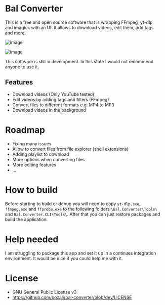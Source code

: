 # Bal Converter

This is a free and open source software that is wrapping FFmpeg, yt-dlp and imagick with an UI. It allows to download videos, edit them, add tags and more. 

![image](https://user-images.githubusercontent.com/29146363/235271749-f4505e58-6d6a-4285-ab83-659daeed0f68.png)

![image](https://user-images.githubusercontent.com/29146363/235271910-98f62d74-40ca-4f43-b366-c1277701be17.png)


This software is still in development. In this state I would not recommend anyone to use it.

## Features

- Download videos (Only YouTube tested)
- Edit videos by adding tags and filters (FFmpeg)
- Convert files to different formats e.g. MP4 to MP3
- Download videos in the background

# Roadmap

- Fixing many issues
- Allow to convert files from file explorer (shell extensions)
- Adding playlist to download
- More options when converting files
- More editing features
- ...

# How to build

Before starting to build or debug you will need to copy `yt-dlp.exe`, `ffmpeg.exe` and `ffprobe.exe` to the following folders `\Bal.Converter\Tools\` and `Bal.Converter.CLI\Tools\`.
After that you can just restore packages and build the application.

# Help needed

I am struggling to package this app and set it up in a continues integration environment. It would be nice if you could help me with it.

# License

- GNU General Public License v3
- https://github.com/bozali/bal-converter/blob/dev/LICENSE
